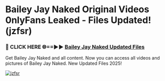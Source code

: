 # Bailey Jay Naked Original Videos 0nlyFans Leaked - Files Updated! (jzfsr)

<h3>🔴 CLICK HERE 🌐==►► <a href="https://tinyurl.com/up5wt9bj" rel="nofollow">Bailey Jay Naked Updated Files</a></h3>

Get Bailey Jay Naked and all content. Now you can access all videos and pictures of Bailey Jay Naked. New Updated Files 2025!

[![jzfsr](https://i.imgur.com/ABiUzMV.gif)](https://tinyurl.com/up5wt9bj)
